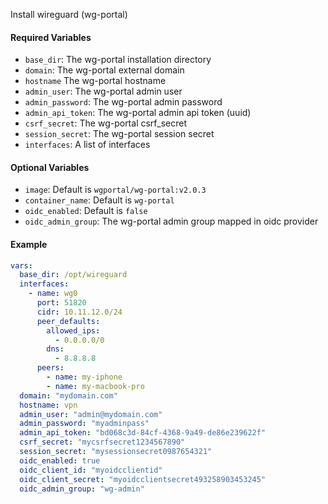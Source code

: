 Install wireguard (wg-portal)

#### Required Variables
- `base_dir`: The wg-portal installation directory
- `domain`: The wg-portal external domain
- `hostname` The wg-portal hostname
- `admin_user`: The wg-portal admin user
- `admin_password`: The wg-portal admin password
- `admin_api_token`: The wg-portal admin api token (uuid)
- `csrf_secret`: The wg-portal csrf_secret
- `session_secret`: The wg-portal session secret
- `interfaces`: A list of interfaces

#### Optional Variables
- `image`: Default is `wgportal/wg-portal:v2.0.3`
- `container_name`: Default is `wg-portal`
- `oidc_enabled`: Default is `false`
- `oidc_admin_group`: The wg-portal admin group mapped in oidc provider
  
#### Example
```yaml
vars:
  base_dir: /opt/wireguard
  interfaces:
    - name: wg0
      port: 51820
      cidr: 10.11.12.0/24
      peer_defaults:
        allowed_ips: 
          - 0.0.0.0/0
        dns: 
          - 8.8.8.8
      peers:
        - name: my-iphone
        - name: my-macbook-pro
  domain: "mydomain.com"
  hostname: vpn
  admin_user: "admin@mydomain.com"
  admin_password: "myadminpass"
  admin_api_token: "bd068c3d-84cf-4368-9a49-de86e239622f"
  csrf_secret: "mycsrfsecret1234567890"
  session_secret: "mysessionsecret0987654321"
  oidc_enabled: true
  oidc_client_id: "myoidcclientid"
  oidc_client_secret: "myoidcclientsecret493258903453245"
  oidc_admin_group: "wg-admin"
```
